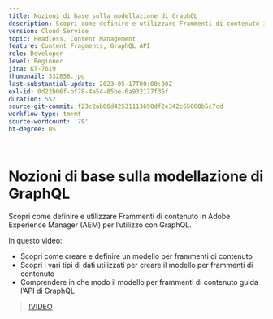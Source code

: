 ```yaml
---
title: Nozioni di base sulla modellazione di GraphQL
description: Scopri come definire e utilizzare Frammenti di contenuto in Adobe Experience Manager (AEM) per l’utilizzo con GraphQL.
version: Cloud Service
topic: Headless, Content Management
feature: Content Fragments, GraphQL API
role: Developer
level: Beginner
jira: KT-7619
thumbnail: 332858.jpg
last-substantial-update: 2023-05-17T00:00:00Z
exl-id: 0d22b06f-bf78-4a54-85be-6a932177f36f
duration: 552
source-git-commit: f23c2ab86d42531113690df2e342c65060b5c7cd
workflow-type: tm+mt
source-wordcount: '79'
ht-degree: 0%

---
```


# Nozioni di base sulla modellazione di GraphQL

Scopri come definire e utilizzare Frammenti di contenuto in Adobe Experience Manager (AEM) per l’utilizzo con GraphQL.

In questo video:

+ Scopri come creare e definire un modello per frammenti di contenuto
+ Scopri i vari tipi di dati utilizzati per creare il modello per frammenti di contenuto
+ Comprendere in che modo il modello per frammenti di contenuto guida l’API di GraphQL

>[!VIDEO](https://video.tv.adobe.com/v/332858?quality=12&learn=on)
